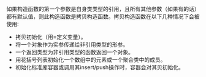 如果构造函数的第一个参数是自身类类型的引用，且所有其他参数（如果有的话）都有默认值，则此构造函数是拷贝构造函数。拷贝构造函数在以下几种情况下会被使用∶

* 拷贝初始化（用=定义变量）。
* 将一个对象作为实参传递给非引用类型的形参。
* 一个返回类型为非引用类型的函数返回一个对象。
* 用花括号列表初始化一个数组中的元素或一个聚合类中的成员。
* 初始化标准库容器或调用其insert/push操作时，容器会对其贝初始化。

